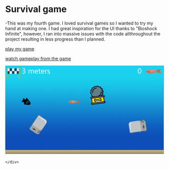 # Survival game

-This was my fourth game. I loved survival games so I wanted to try my hand at making one. I had great inspiration for the UI thanks to "Bioshock Infinite", however, I ran into massive issues with the code allthroughout the project resulting in less progress than I planned.

[play my game](https://tonystarkofwinterfell.github.io/WebGLLink/index.html)

[watch gameplay from the game](https://youtu.be/kbTqX8ScaqQ)


<div>
      <a class="example-image-link" href="assets/Fmp/Level.PNG" data-lightbox="example-set" data-title="Click the right half of the image to move forward.">
        <img class="example-image" src="assets/Fmp/Level.PNG" alt=""/>
  </a>


      
    </div>
